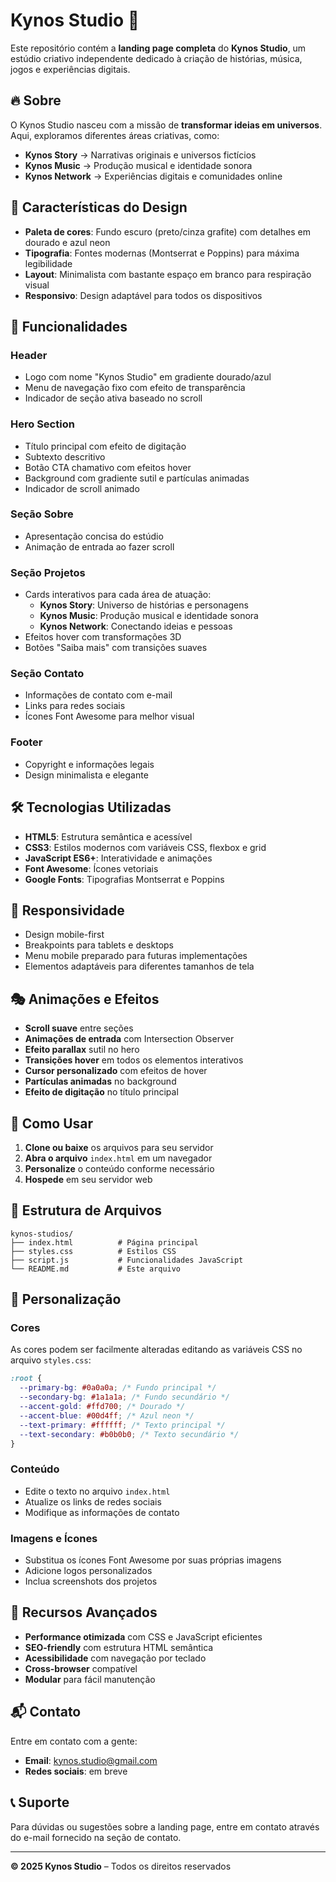 # Kynos Studio 🌌

Este repositório contém a **landing page completa** do **Kynos Studio**, um estúdio criativo independente dedicado à criação de histórias, música, jogos e experiências digitais.

## 🔥 Sobre

O Kynos Studio nasceu com a missão de **transformar ideias em universos**.  
Aqui, exploramos diferentes áreas criativas, como:

- **Kynos Story** → Narrativas originais e universos fictícios
- **Kynos Music** → Produção musical e identidade sonora
- **Kynos Network** → Experiências digitais e comunidades online

## 🎨 Características do Design

- **Paleta de cores**: Fundo escuro (preto/cinza grafite) com detalhes em dourado e azul neon
- **Tipografia**: Fontes modernas (Montserrat e Poppins) para máxima legibilidade
- **Layout**: Minimalista com bastante espaço em branco para respiração visual
- **Responsivo**: Design adaptável para todos os dispositivos

## 🚀 Funcionalidades

### Header

- Logo com nome "Kynos Studio" em gradiente dourado/azul
- Menu de navegação fixo com efeito de transparência
- Indicador de seção ativa baseado no scroll

### Hero Section

- Título principal com efeito de digitação
- Subtexto descritivo
- Botão CTA chamativo com efeitos hover
- Background com gradiente sutil e partículas animadas
- Indicador de scroll animado

### Seção Sobre

- Apresentação concisa do estúdio
- Animação de entrada ao fazer scroll

### Seção Projetos

- Cards interativos para cada área de atuação:
  - **Kynos Story**: Universo de histórias e personagens
  - **Kynos Music**: Produção musical e identidade sonora
  - **Kynos Network**: Conectando ideias e pessoas
- Efeitos hover com transformações 3D
- Botões "Saiba mais" com transições suaves

### Seção Contato

- Informações de contato com e-mail
- Links para redes sociais
- Ícones Font Awesome para melhor visual

### Footer

- Copyright e informações legais
- Design minimalista e elegante

## 🛠️ Tecnologias Utilizadas

- **HTML5**: Estrutura semântica e acessível
- **CSS3**: Estilos modernos com variáveis CSS, flexbox e grid
- **JavaScript ES6+**: Interatividade e animações
- **Font Awesome**: Ícones vetoriais
- **Google Fonts**: Tipografias Montserrat e Poppins

## 📱 Responsividade

- Design mobile-first
- Breakpoints para tablets e desktops
- Menu mobile preparado para futuras implementações
- Elementos adaptáveis para diferentes tamanhos de tela

## 🎭 Animações e Efeitos

- **Scroll suave** entre seções
- **Animações de entrada** com Intersection Observer
- **Efeito parallax** sutil no hero
- **Transições hover** em todos os elementos interativos
- **Cursor personalizado** com efeitos de hover
- **Partículas animadas** no background
- **Efeito de digitação** no título principal

## 🚀 Como Usar

1. **Clone ou baixe** os arquivos para seu servidor
2. **Abra o arquivo** `index.html` em um navegador
3. **Personalize** o conteúdo conforme necessário
4. **Hospede** em seu servidor web

## 📁 Estrutura de Arquivos

```
kynos-studios/
├── index.html          # Página principal
├── styles.css          # Estilos CSS
├── script.js           # Funcionalidades JavaScript
└── README.md           # Este arquivo
```

## 🎨 Personalização

### Cores

As cores podem ser facilmente alteradas editando as variáveis CSS no arquivo `styles.css`:

```css
:root {
  --primary-bg: #0a0a0a; /* Fundo principal */
  --secondary-bg: #1a1a1a; /* Fundo secundário */
  --accent-gold: #ffd700; /* Dourado */
  --accent-blue: #00d4ff; /* Azul neon */
  --text-primary: #ffffff; /* Texto principal */
  --text-secondary: #b0b0b0; /* Texto secundário */
}
```

### Conteúdo

- Edite o texto no arquivo `index.html`
- Atualize os links de redes sociais
- Modifique as informações de contato

### Imagens e Ícones

- Substitua os ícones Font Awesome por suas próprias imagens
- Adicione logos personalizados
- Inclua screenshots dos projetos

## 🌟 Recursos Avançados

- **Performance otimizada** com CSS e JavaScript eficientes
- **SEO-friendly** com estrutura HTML semântica
- **Acessibilidade** com navegação por teclado
- **Cross-browser** compatível
- **Modular** para fácil manutenção

## 📬 Contato

Entre em contato com a gente:

- **Email**: kynos.studio@gmail.com
- **Redes sociais**: em breve

## 📞 Suporte

Para dúvidas ou sugestões sobre a landing page, entre em contato através do e-mail fornecido na seção de contato.

---

**© 2025 Kynos Studio** – Todos os direitos reservados
